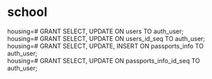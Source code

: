 # school
housing=# GRANT SELECT, UPDATE ON users TO auth_user;
<br>
housing=# GRANT SELECT, UPDATE ON users_id_seq TO auth_user;
<br>
housing=# GRANT SELECT, UPDATE, INSERT ON passports_info TO auth_user;
<br>
housing=# GRANT SELECT, UPDATE ON passports_info_id_seq TO auth_user;